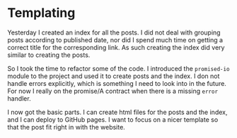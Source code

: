 # Templating

Yesterday I created an index for all the posts. I did not deal with grouping
posts according to published date, nor did I spend much time on getting a
correct title for the corresponding link. As such creating the index did very
similar to creating the posts.

So I took the time to refactor some of the code. I introduced the `promised-io`
module to the project and used it to create posts and the index. I don not
handle errors explicitly, which is something I need to look into in the future.
For now I really on the promise/A contract when there is a missing `error`
handler.

I now got the basic parts. I can create html files for the posts and the index,
and I can deploy to GitHub pages. I want to focus on a nicer template so that
the post fit right in with the website.
